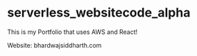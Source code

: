   # serverless_websitecode_alpha

  This is my Portfolio that uses AWS and React!

  Website: bhardwajsiddharth.com
  
